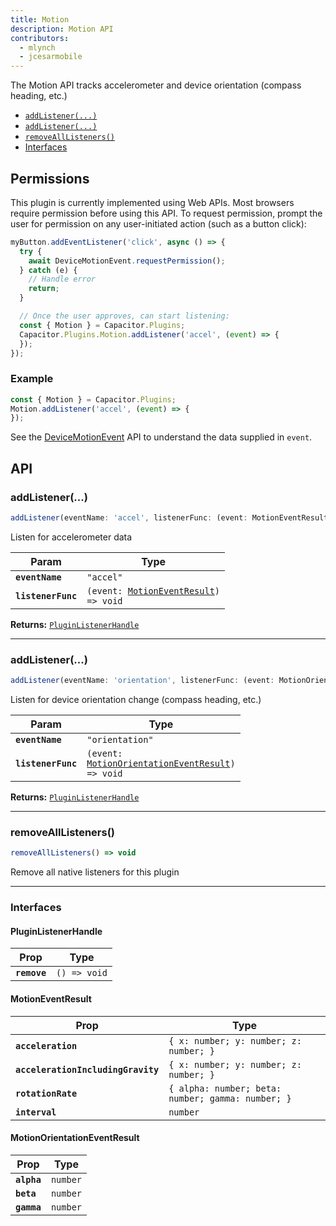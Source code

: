 ```yaml
---
title: Motion
description: Motion API
contributors:
  - mlynch
  - jcesarmobile
---
```


<plugin-platforms platforms="pwa,ios,android"></plugin-platforms>

The Motion API tracks accelerometer and device orientation (compass heading, etc.)

<docgen-index>

* [`addListener(...)`](#addlistener)
* [`addListener(...)`](#addlistener)
* [`removeAllListeners()`](#removealllisteners)
* [Interfaces](#interfaces)

</docgen-index>

## Permissions

This plugin is currently implemented using Web APIs. Most browsers require permission before using this API. To request permission, prompt the user for permission on any user-initiated action (such as a button click):

```typescript
myButton.addEventListener('click', async () => {
  try {
    await DeviceMotionEvent.requestPermission();
  } catch (e) {
    // Handle error
    return;
  }

  // Once the user approves, can start listening:
  const { Motion } = Capacitor.Plugins;
  Capacitor.Plugins.Motion.addListener('accel', (event) => {
  });
});
```

### Example

```typescript
const { Motion } = Capacitor.Plugins;
Motion.addListener('accel', (event) => {
});
```

See the [DeviceMotionEvent](https://developer.mozilla.org/en-US/docs/Web/API/DeviceMotionEvent) API to understand the data supplied in `event`.

## API

<docgen-api>

<!--Update the source file JSDoc comments and rerun docgen to update the docs below-->

### addListener(...)

```typescript
addListener(eventName: 'accel', listenerFunc: (event: MotionEventResult) => void) => PluginListenerHandle
```

Listen for accelerometer data

| Param              | Type                                                                                |
| ------------------ | ----------------------------------------------------------------------------------- |
| **`eventName`**    | <code>"accel"</code>                                                                |
| **`listenerFunc`** | <code>(event: <a href="#motioneventresult">MotionEventResult</a>) =&gt; void</code> |

**Returns:** <code><a href="#pluginlistenerhandle">PluginListenerHandle</a></code>

--------------------


### addListener(...)

```typescript
addListener(eventName: 'orientation', listenerFunc: (event: MotionOrientationEventResult) => void) => PluginListenerHandle
```

Listen for device orientation change (compass heading, etc.)

| Param              | Type                                                                                                      |
| ------------------ | --------------------------------------------------------------------------------------------------------- |
| **`eventName`**    | <code>"orientation"</code>                                                                                |
| **`listenerFunc`** | <code>(event: <a href="#motionorientationeventresult">MotionOrientationEventResult</a>) =&gt; void</code> |

**Returns:** <code><a href="#pluginlistenerhandle">PluginListenerHandle</a></code>

--------------------


### removeAllListeners()

```typescript
removeAllListeners() => void
```

Remove all native listeners for this plugin

--------------------


### Interfaces


#### PluginListenerHandle

| Prop         | Type                       |
| ------------ | -------------------------- |
| **`remove`** | <code>() =&gt; void</code> |


#### MotionEventResult

| Prop                               | Type                                                         |
| ---------------------------------- | ------------------------------------------------------------ |
| **`acceleration`**                 | <code>{ x: number; y: number; z: number; }</code>            |
| **`accelerationIncludingGravity`** | <code>{ x: number; y: number; z: number; }</code>            |
| **`rotationRate`**                 | <code>{ alpha: number; beta: number; gamma: number; }</code> |
| **`interval`**                     | <code>number</code>                                          |


#### MotionOrientationEventResult

| Prop        | Type                |
| ----------- | ------------------- |
| **`alpha`** | <code>number</code> |
| **`beta`**  | <code>number</code> |
| **`gamma`** | <code>number</code> |

</docgen-api>
